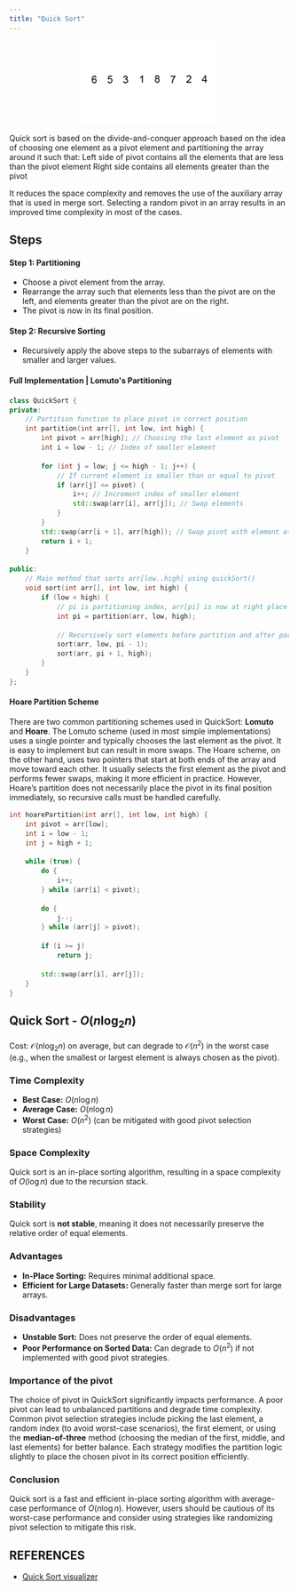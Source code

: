```yaml
---
title: "Quick Sort"
---
```


<div style="text-align: center;">
  <img src="/images/cpp/02-Algorithms/Quicksort-example.gif" height="150">
</div>

Quick sort is based on the divide-and-conquer approach based on the idea of choosing one element as a pivot element and partitioning the array around it such that: Left side of pivot contains all the elements that are less than the pivot element Right side contains all elements greater than the pivot

It reduces the space complexity and removes the use of the auxiliary array that is used in merge sort. Selecting a random pivot in an array results in an improved time complexity in most of the cases.

## Steps

#### Step 1: Partitioning

- Choose a pivot element from the array.
- Rearrange the array such that elements less than the pivot are on the left, and elements greater than the pivot are on the right.
- The pivot is now in its final position.

#### Step 2: Recursive Sorting

- Recursively apply the above steps to the subarrays of elements with smaller and larger values.

#### Full Implementation | Lomuto's Partitioning

```c++
class QuickSort {
private:
    // Partition function to place pivot in correct position
    int partition(int arr[], int low, int high) {
        int pivot = arr[high]; // Choosing the last element as pivot
        int i = low - 1; // Index of smaller element

        for (int j = low; j <= high - 1; j++) {
            // If current element is smaller than or equal to pivot
            if (arr[j] <= pivot) {
                i++; // Increment index of smaller element
                std::swap(arr[i], arr[j]); // Swap elements
            }
        }
        std::swap(arr[i + 1], arr[high]); // Swap pivot with element at i+1
        return i + 1;
    }

public:
    // Main method that sorts arr[low..high] using quickSort()
    void sort(int arr[], int low, int high) {
        if (low < high) {
            // pi is partitioning index, arr[pi] is now at right place
            int pi = partition(arr, low, high);

            // Recursively sort elements before partition and after partition
            sort(arr, low, pi - 1);
            sort(arr, pi + 1, high);
        }
    }
};
```

#### Hoare Partition Scheme

There are two common partitioning schemes used in QuickSort: **Lomuto** and **Hoare**. The Lomuto scheme (used in most simple implementations) uses a single pointer and typically chooses the last element as the pivot. It is easy to implement but can result in more swaps. The Hoare scheme, on the other hand, uses two pointers that start at both ends of the array and move toward each other. It usually selects the first element as the pivot and performs fewer swaps, making it more efficient in practice. However, Hoare’s partition does not necessarily place the pivot in its final position immediately, so recursive calls must be handled carefully.

```cpp
int hoarePartition(int arr[], int low, int high) {
    int pivot = arr[low];
    int i = low - 1;
    int j = high + 1;

    while (true) {
        do {
            i++;
        } while (arr[i] < pivot);

        do {
            j--;
        } while (arr[j] > pivot);

        if (i >= j)
            return j;

        std::swap(arr[i], arr[j]);
    }
}
```

## Quick Sort - $O(n \log_2 n)$

Cost: $\mathcal{O}(n \log_2 n)$ on average, but can degrade to $\mathcal{O}(n^2)$ in the worst case (e.g., when the smallest or largest element is always chosen as the pivot).

### Time Complexity

- **Best Case:** $O(n \log n)$
- **Average Case:** $O(n \log n)$
- **Worst Case:** $O(n^2)$ (can be mitigated with good pivot selection strategies)

### Space Complexity

Quick sort is an in-place sorting algorithm, resulting in a space complexity of $O(\log n)$ due to the recursion stack.

### Stability

Quick sort is **not stable**, meaning it does not necessarily preserve the relative order of equal elements.

### Advantages

- **In-Place Sorting:** Requires minimal additional space.
- **Efficient for Large Datasets:** Generally faster than merge sort for large arrays.

### Disadvantages

- **Unstable Sort:** Does not preserve the order of equal elements.
- **Poor Performance on Sorted Data:** Can degrade to $O(n^2)$ if not implemented with good pivot strategies.

### Importance of the pivot

The choice of pivot in QuickSort significantly impacts performance. A poor pivot can lead to unbalanced partitions and degrade time complexity. Common pivot selection strategies include picking the last element, a random index (to avoid worst-case scenarios), the first element, or using the **median-of-three** method (choosing the median of the first, middle, and last elements) for better balance. Each strategy modifies the partition logic slightly to place the chosen pivot in its correct position efficiently.

### Conclusion

Quick sort is a fast and efficient in-place sorting algorithm with average-case performance of $O(n \log n)$. However, users should be cautious of its worst-case performance and consider using strategies like randomizing pivot selection to mitigate this risk.

## REFERENCES

- [Quick Sort visualizer](https://youtu.be/WprjBK0p6rw?si=Ty9uai-cyNh2J9mx)
